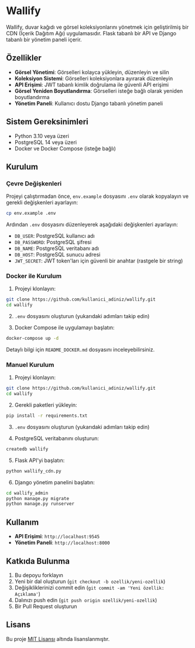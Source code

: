 # Wallify

Wallify, duvar kağıdı ve görsel koleksiyonlarını yönetmek için geliştirilmiş bir CDN (İçerik Dağıtım Ağı) uygulamasıdır. Flask tabanlı bir API ve Django tabanlı bir yönetim paneli içerir.

## Özellikler

- **Görsel Yönetimi**: Görselleri kolayca yükleyin, düzenleyin ve silin
- **Koleksiyon Sistemi**: Görselleri koleksiyonlara ayırarak düzenleyin
- **API Erişimi**: JWT tabanlı kimlik doğrulama ile güvenli API erişimi
- **Görsel Yeniden Boyutlandırma**: Görselleri isteğe bağlı olarak yeniden boyutlandırma
- **Yönetim Paneli**: Kullanıcı dostu Django tabanlı yönetim paneli

## Sistem Gereksinimleri

- Python 3.10 veya üzeri
- PostgreSQL 14 veya üzeri
- Docker ve Docker Compose (isteğe bağlı)

## Kurulum

### Çevre Değişkenleri

Projeyi çalıştırmadan önce, `env.example` dosyasını `.env` olarak kopyalayın ve gerekli değişkenleri ayarlayın:

```bash
cp env.example .env
```

Ardından `.env` dosyasını düzenleyerek aşağıdaki değişkenleri ayarlayın:
- `DB_USER`: PostgreSQL kullanıcı adı
- `DB_PASSWORD`: PostgreSQL şifresi
- `DB_NAME`: PostgreSQL veritabanı adı
- `DB_HOST`: PostgreSQL sunucu adresi
- `JWT_SECRET`: JWT token'ları için güvenli bir anahtar (rastgele bir string)

### Docker ile Kurulum

1. Projeyi klonlayın:
```bash
git clone https://github.com/kullanici_adiniz/wallify.git
cd wallify
```

2. `.env` dosyasını oluşturun (yukarıdaki adımları takip edin)

3. Docker Compose ile uygulamayı başlatın:
```bash
docker-compose up -d
```

Detaylı bilgi için `README_DOCKER.md` dosyasını inceleyebilirsiniz.

### Manuel Kurulum

1. Projeyi klonlayın:
```bash
git clone https://github.com/kullanici_adiniz/wallify.git
cd wallify
```

2. Gerekli paketleri yükleyin:
```bash
pip install -r requirements.txt
```

3. `.env` dosyasını oluşturun (yukarıdaki adımları takip edin)

4. PostgreSQL veritabanını oluşturun:
```bash
createdb wallify
```

5. Flask API'yi başlatın:
```bash
python wallify_cdn.py
```

6. Django yönetim panelini başlatın:
```bash
cd wallify_admin
python manage.py migrate
python manage.py runserver
```

## Kullanım

- **API Erişimi**: `http://localhost:9545`
- **Yönetim Paneli**: `http://localhost:8000`

## Katkıda Bulunma

1. Bu depoyu forklayın
2. Yeni bir dal oluşturun (`git checkout -b ozellik/yeni-ozellik`)
3. Değişikliklerinizi commit edin (`git commit -am 'Yeni özellik: Açıklama'`)
4. Dalınızı push edin (`git push origin ozellik/yeni-ozellik`)
5. Bir Pull Request oluşturun

## Lisans

Bu proje [MIT Lisansı](LICENSE) altında lisanslanmıştır. 